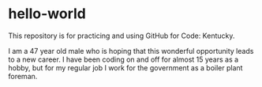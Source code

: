 # hello-world
This repository is for practicing and using GitHub for Code: Kentucky.

I am a 47 year old male who is hoping that this wonderful opportunity leads to a new career.  I have been coding on and off for almost 15 years as a hobby, but for my regular job I work for the government as a boiler plant foreman.

